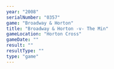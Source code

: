 ```yaml
---
year: "2008"
serialNumber: "0357" 
game: "Broadway & Horton"
title: "Broadway & Horton -v- The Min"
gameLocation: "Horton Cross"
gameDate: ""
result: ""
resultType: ""
type: "game"
---
```

